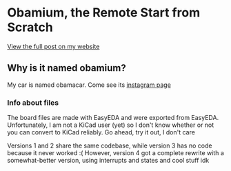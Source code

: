 # Obamium, the Remote Start from Scratch

[View the full post on my website](https://www.nqind.com/index.php/project-showcases/20-obamium-the-remote-start-from-scratch-2019)

## Why is it named obamium?

My car is named obamacar. Come see its [instagram page](https://www.instagram.com/2008_lexus_rx350_awd/)

### Info about files

The board files are made with EasyEDA and were exported from EasyEDA. Unfortunately, I am not a KiCad user (yet) so I don't know whether or not you can convert to KiCad reliably. Go ahead, try it out, I don't care

Versions 1 and 2 share the same codebase, while version 3 has no code because it never worked :( However, version 4 got a complete rewrite with a somewhat-better version, using interrupts and states and cool stuff idk
